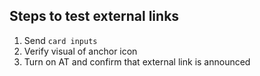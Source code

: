 ## Steps to test external links

1. Send `card inputs`
1. Verify visual of anchor icon
1. Turn on AT and confirm that external link is announced